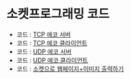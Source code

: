 # 소켓프로그래밍 코드

- 코드 : [TCP 에코 서버](./TCP_Echo_Server.c)
- 코드 : [TCP 에코 클라이언트](./TCP_Echo_Client.c)
- 코드 : [UDP 에코 서버](./UDP_Echo_Server.c)
- 코드 : [UDP 에코 클라이언트](./UDP_Echo_Client.c)
- 코드 : [소켓으로 웹페이지+이미지 출력하기](./Base_webserver.c)